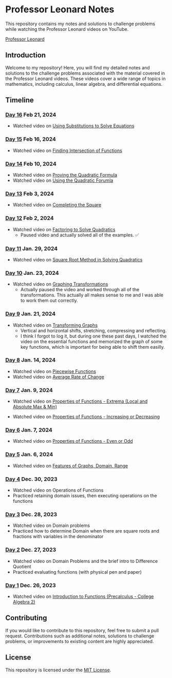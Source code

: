 # Professor Leonard Notes

This repository contains my notes and solutions to challenge problems while watching the Professor Leonard videos on YouTube.

[Professor Leonard](https://www.youtube.com/@ProfessorLeonard)


## Introduction

Welcome to my repository! Here, you will find my detailed notes and solutions to the challenge problems associated with the material covered in the Professor Leonard videos. These videos cover a wide range of topics in mathematics, including calculus, linear algebra, and differential equations.

## Timeline

### [Day 16](/Pre-Calculus/quadratics.md#solving-with-substitutions) Feb 21, 2024 
- Watched video on [Using Substitutions to Solve Equations](https://youtu.be/P8uoP-JFj54?si=QFXK-vWbrM8w29ke)


### [Day 15](/Pre-Calculus/functions.md#intersection-of-functions) Feb 16, 2024 
- Watched video on [Finding Intersection of Functions](https://www.youtube.com/watch?v=2cXEuUazjCc&list=PLDesaqWTN6ESsmwELdrzhcGiRhk5DjwLP&index=22)

### [Day 14](https://github.com/sbogucki12/math_tutorial/blob/main/Pre-Calculus/quadratics.md#quadratic-formula) Feb 10, 2024 
- Watched video on [Proving the Quadratic Formula](https://www.youtube.com/watch?v=pYSYL_vy6YQ&list=PLDesaqWTN6ESsmwELdrzhcGiRhk5DjwLP&index=20)
- Watched video on [Using the Quadratic Forumla](https://www.youtube.com/watch?v=pYSYL_vy6YQ&list=PLDesaqWTN6ESsmwELdrzhcGiRhk5DjwLP&index=22)

### [Day 13](https://github.com/sbogucki12/math_tutorial/blob/main/Pre-Calculus/quadratics.md#Completing-the-Square) Feb 3, 2024 
- Watched video on [Completing the Square](https://www.youtube.com/watch?v=pYSYL_vy6YQ&list=PLDesaqWTN6ESsmwELdrzhcGiRhk5DjwLP&index=19)
  

### [Day 12](https://github.com/sbogucki12/math_tutorial/blob/main/Pre-Calculus/quadratics.md#factoring) Feb 2, 2024 
- Watched video on [Factoring to Solve Quadratics](https://www.youtube.com/watch?v=u2CFHYJWS60&list=PLDesaqWTN6ESsmwELdrzhcGiRhk5DjwLP&index=18)
  - Paused video and actually solved all of the examples. &#x2705;

### [Day 11](https://github.com/sbogucki12/math_tutorial/blob/main/Pre-Calculus/quadratics.md#square-root-method) Jan. 29, 2024 
- Watched video on [Square Root Method in Solving Quadratics](https://www.youtube.com/watch?v=mXAd6rkNSK0&list=PLDesaqWTN6ESsmwELdrzhcGiRhk5DjwLP&index=17&t=13s)


### [Day 10](https://github.com/sbogucki12/math_tutorial/blob/main/Pre-Calculus/graphs.md#graph-transformations) Jan. 23, 2024 
- Watched video on [Graphing Transformations](https://www.youtube.com/watch?v=HkrMJLSpJFI&list=PLDesaqWTN6ESsmwELdrzhcGiRhk5DjwLP&index=15)
  - Actually paused the video and worked through all of the transformations.  This actually all makes sense to me and I was able to work them out correctly. 
 


### [Day 9](https://github.com/sbogucki12/math_tutorial/blob/main/Pre-Calculus/graphs.md#graph-transformations) Jan. 21, 2024 
- Watched video on [Transforming Graphs](https://www.youtube.com/watch?v=sTCRB6hMsC4&list=PLDesaqWTN6ESsmwELdrzhcGiRhk5DjwLP&index=14)
  - Vertical and horizontal shifts, stretching, compressing and reflecting. 
  - I think I forgot to log it, but during one these past days, I watched the video on the essential functions and memorized the graph of some key functions, which is important for being able to shift them easilly.  


### [Day 8](/Pre-Calculus/graphs.md) Jan. 14, 2024 
- Watched video on [Piecewise Functions](https://www.youtube.com/watch?v=KHZKgl_9o7M&list=PLDesaqWTN6ESsmwELdrzhcGiRhk5DjwLP&index=12)
- Watched video on [Average Rate of Change](https://www.youtube.com/watch?v=H5Y-ONkezDM&list=PLDesaqWTN6ESsmwELdrzhcGiRhk5DjwLP&index=11)

### [Day 7](/Pre-Calculus/graphs.md) Jan. 9, 2024 
- Watched video on [Properties of Functions - Extrema (Local and Absolute Max & Min)](https://www.youtube.com/watch?v=2hItEGb3KJo&list=PLDesaqWTN6ESsmwELdrzhcGiRhk5DjwLP&index=10)

- Watched video on [Properties of Functions - Increasing or Decreasing](https://www.youtube.com/watch?v=cIRDvscVPr0&list=PLDesaqWTN6ESsmwELdrzhcGiRhk5DjwLP&index=9)

### [Day 6](/Pre-Calculus/functions.md) Jan. 7, 2024 
- Watched video on [Properties of Functions - Even or Odd](https://youtu.be/6897XAx3O9Q?si=j_GUtMf7SOe-Ja3D)

### [Day 5](/Pre-Calculus/graphs.md) Jan. 6, 2024 
- Watched video on [Features of Graphs, Domain, Range](https://youtu.be/d3b-4Zz65ZE?si=HJsLH23a3hDBFvil)

### [Day 4](/Pre-Calculus/functions.md) Dec. 30, 2023
- Watched video on Operations of Functions
- Practiced retaining domain issues, then executing operations on the functions 

### [Day 3](/Pre-Calculus/functions.md) Dec. 28, 2023
- Watched video on Domain problems
- Practiced how to determine Domain when there are square roots and fractions with variables in the denominator 

### [Day 2](/Pre-Calculus/functions.md) Dec. 27, 2023
- Watched video on Domain Problems and the brief intro to Difference Quotient
- Practiced evaluating functions (with physical pen and paper)
  
### [Day 1](/Pre-Calculus/functions.md) Dec. 26, 2023 
- Watched video on [Introduction to Functions (Precalculus - College Algebra 2)](https://youtu.be/FkUEsP9efFg?si=-CqrPY1XuoAFuWqZ)



 




## Contributing

If you would like to contribute to this repository, feel free to submit a pull request. Contributions such as additional notes, solutions to challenge problems, or improvements to existing content are highly appreciated.

## License

This repository is licensed under the [MIT License](LICENSE).


